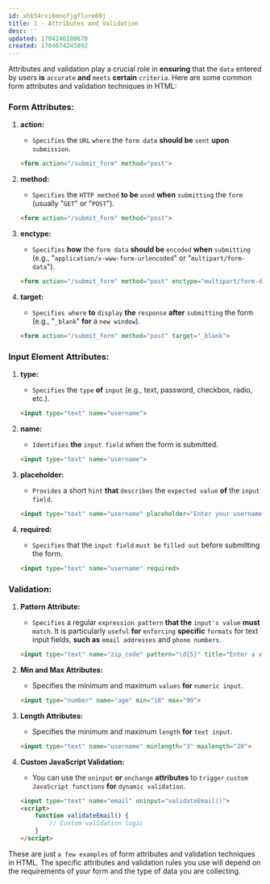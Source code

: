 ```yaml
---
id: xhk54rxi6mnofjgflure69j
title: 1 - Attributes and Validation
desc: ''
updated: 1704246180670
created: 1704074245892
---
```


Attributes and validation play a crucial role in **ensuring** that the `data` entered by users **is** `accurate` **and** `meets` **certain** `criteria`. Here are some common form attributes and validation techniques in HTML:

### Form Attributes:

1. **action:**
   - `Specifies` the `URL` `where` the `form data` **should be** `sent` **upon** `submission`.

   ```html
   <form action="/submit_form" method="post">
   ```

2. **method:**
   - `Specifies` the `HTTP method` **to be** `used` **when** `submitting` the `form` (usually "`GET`" or "`POST`").

   ```html
   <form action="/submit_form" method="post">
   ```

3. **enctype:**
   - `Specifies` **how** the `form data` **should be** `encoded` **when** `submitting` (e.g., "`application/x-www-form-urlencoded`" or "`multipart/form-data`").

   ```html
   <form action="/submit_form" method="post" enctype="multipart/form-data">
   ```

4. **target:**
   - `Specifies where` **to** `display` **the** `response` **after** `submitting` the form (e.g., "`_blank`" **for** a `new window`).

   ```html
   <form action="/submit_form" method="post" target="_blank">
   ```

### Input Element Attributes:

1. **type:**
   - `Specifies` the `type` **of** `input` (e.g., text, password, checkbox, radio, etc.).

   ```html
   <input type="text" name="username">
   ```

2. **name:**
   - `Identifies` **the** `input field` when the form is submitted.

   ```html
   <input type="text" name="username">
   ```

3. **placeholder:**
   - `Provides` a short `hint` **that** `describes` the `expected value` **of** the `input field`.

   ```html
   <input type="text" name="username" placeholder="Enter your username">
   ```

4. **required:**
   - `Specifies` that the `input field` `must be` `filled out` before submitting the form.

   ```html
   <input type="text" name="username" required>
   ```

### Validation:

1. **Pattern Attribute:**
   - `Specifies` a regular `expression pattern` **that the** `input's value` **must** `match`. It is particularly `useful` **for** `enforcing` **specific** `formats` for text input fields, **such as** `email addresses` and `phone numbers`.

   ```html
   <input type="text" name="zip_code" pattern="\d{5}" title="Enter a valid 5-digit ZIP code">
   ```

2. **Min and Max Attributes:**
   - Specifies the minimum and maximum `values` **for** `numeric input`.

   ```html
   <input type="number" name="age" min="18" max="99">
   ```

3. **Length Attributes:**
   - Specifies the minimum and maximum `length` **for** `text input`.

   ```html
   <input type="text" name="username" minlength="3" maxlength="20">
   ```

4. **Custom JavaScript Validation:**
   - You can use the `oninput` **or** `onchange` **attributes** to `trigger` `custom JavaScript functions` **for** `dynamic validation`.

   ```html
   <input type="text" name="email" oninput="validateEmail()">
   <script>
       function validateEmail() {
           // Custom validation logic
       }
   </script>
   ```

These are just `a few examples` of form attributes and validation techniques in HTML. The specific attributes and validation rules you use will depend on the requirements of your form and the type of data you are collecting.